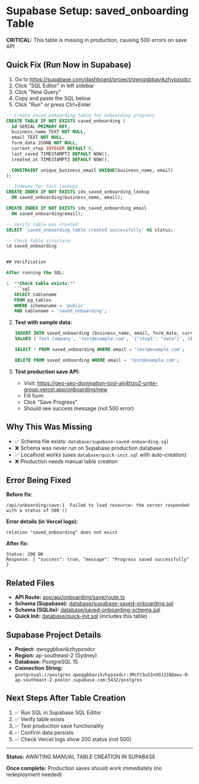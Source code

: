# Supabase Setup: saved_onboarding Table

**CRITICAL:** This table is missing in production, causing 500 errors on save API

## Quick Fix (Run Now in Supabase)

1. Go to https://supabase.com/dashboard/project/qwoggbbavikzhypzodcr
2. Click "SQL Editor" in left sidebar
3. Click "New Query"
4. Copy and paste the SQL below
5. Click "Run" or press Ctrl+Enter

```sql
-- Create saved_onboarding table for onboarding progress
CREATE TABLE IF NOT EXISTS saved_onboarding (
  id SERIAL PRIMARY KEY,
  business_name TEXT NOT NULL,
  email TEXT NOT NULL,
  form_data JSONB NOT NULL,
  current_step INTEGER DEFAULT 0,
  last_saved TIMESTAMPTZ DEFAULT NOW(),
  created_at TIMESTAMPTZ DEFAULT NOW(),

  CONSTRAINT unique_business_email UNIQUE(business_name, email)
);

-- Indexes for fast lookups
CREATE INDEX IF NOT EXISTS idx_saved_onboarding_lookup
  ON saved_onboarding(business_name, email);

CREATE INDEX IF NOT EXISTS idx_saved_onboarding_email
  ON saved_onboarding(email);

-- Verify table was created
SELECT 'saved_onboarding table created successfully' AS status;

-- Check table structure
\d saved_onboarding


## Verification

After running the SQL:

1. **Check table exists:**
   ```sql
   SELECT tablename
   FROM pg_tables
   WHERE schemaname = 'public'
   AND tablename = 'saved_onboarding';
   ```

2. **Test with sample data:**
   ```sql
   INSERT INTO saved_onboarding (business_name, email, form_data, current_step)
   VALUES ('Test Company', 'test@example.com', '{"step1": "data"}', 1);

   SELECT * FROM saved_onboarding WHERE email = 'test@example.com';

   DELETE FROM saved_onboarding WHERE email = 'test@example.com';
   ```

3. **Test production save API:**
   - Visit: https://geo-seo-domination-tool-aiij4hzo2-unite-group.vercel.app/onboarding/new
   - Fill form
   - Click "Save Progress"
   - Should see success message (not 500 error)

## Why This Was Missing

- ✅ Schema file exists: `database/supabase-saved-onboarding.sql`
- ❌ Schema was never run on Supabase production database
- ✅ Localhost works (uses `database/quick-init.sql` with auto-creation)
- ❌ Production needs manual table creation

## Error Being Fixed

**Before fix:**
```
/api/onboarding/save:1  Failed to load resource: the server responded with a status of 500 ()
```

**Error details (in Vercel logs):**
```
relation "saved_onboarding" does not exist
```

**After fix:**
```
Status: 200 OK
Response: { "success": true, "message": "Progress saved successfully" }
```

## Related Files

- **API Route:** [app/api/onboarding/save/route.ts](app/api/onboarding/save/route.ts)
- **Schema (Supabase):** [database/supabase-saved-onboarding.sql](database/supabase-saved-onboarding.sql)
- **Schema (SQLite):** [database/saved-onboarding-schema.sql](database/saved-onboarding-schema.sql)
- **Quick Init:** [database/quick-init.sql](database/quick-init.sql) (includes this table)

## Supabase Project Details

- **Project:** qwoggbbavikzhypzodcr
- **Region:** ap-southeast-2 (Sydney)
- **Database:** PostgreSQL 15
- **Connection String:** `postgresql://postgres.qwoggbbavikzhypzodcr:3McFC5u51nUOJ2IB@aws-0-ap-southeast-2.pooler.supabase.com:5432/postgres`

## Next Steps After Table Creation

1. ✅ Run SQL in Supabase SQL Editor
2. ✅ Verify table exists
3. ✅ Test production save functionality
4. ✅ Confirm data persists
5. ✅ Check Vercel logs show 200 status (not 500)

---

**Status:** AWAITING MANUAL TABLE CREATION IN SUPABASE

**Once complete:** Production saves should work immediately (no redeployment needed)

